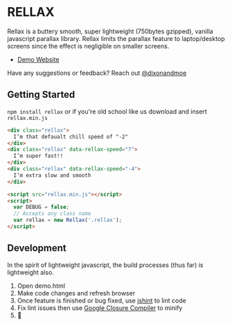 # RELLAX

Rellax is a buttery smooth, super lightweight (750bytes gzipped), vanilla javascript parallax library. Rellax limits the parallax feature to laptop/desktop screens since the effect is negligible on smaller screens.

* [Demo Website](https://dixonandmoe.com/rellax/)

Have any suggestions or feedback? Reach out [@dixonandmoe](https://twitter.com/dixonandmoe)

## Getting Started
`npm install rellax` or if you're old school like us download and insert `rellax.min.js`

```html
<div class="rellax">
  I’m that defaualt chill speed of "-2"
</div>
<div class="rellax" data-rellax-speed="7">
  I’m super fast!!
</div>
<div class="rellax" data-rellax-speed="-4">
  I’m extra slow and smooth
</div>

<script src="rellax.min.js"></script>
<script>
  var DEBUG = false;
  // Accepts any class name
  var rellax = new Rellax('.rellax');
</script>
```


## Development
In the spirit of lightweight javascript, the build processes (thus far) is lightweight also.

1. Open demo.html
2. Make code changes and refresh browser
3. Once feature is finished or bug fixed, use [jshint](http://jshint.com/) to lint code
4. Fix lint issues then use [Google Closure Compiler](https://closure-compiler.appspot.com/home) to minify
5. 🍻

